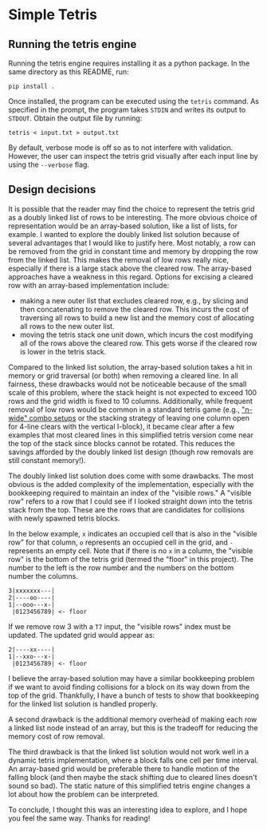 # Simple Tetris

## Running the tetris engine
Running the tetris engine requires installing it as a python package. In the same directory as this README, run:
```
pip install .
```

Once installed, the program can be executed using the `tetris` command. As specified in the prompt, the program takes `STDIN` and writes its output to `STDOUT`. Obtain the output file by running:
```
tetris < input.txt > output.txt
```

By default, verbose mode is off so as to not interfere with validation. However, the user can inspect the tetris grid visually after each input line by using the `--verbose` flag.

## Design decisions
It is possible that the reader may find the choice to represent the tetris grid as a doubly linked list of rows to be interesting.
The more obvious choice of representation would be an array-based solution, like a list of lists, for example. 
I wanted to explore the doubly linked list solution because of several advantages that I would like to justify here.
Most notably, a row can be removed from the grid in constant time and memory by dropping the row from the linked list.
This makes the removal of low rows really nice, especially if there is a large stack above the cleared row.
The array-based approaches have a weakness in this regard. 
Options for excising a cleared row with an array-based implementation include:
- making a new outer list that excludes cleared row, e.g., by slicing and then concatenating to remove the cleared row. This incurs the cost of traversing all rows to build a new list and the memory cost of allocating all rows to the new outer list.
- moving the tetris stack one unit down, which incurs the cost modifying all of the rows above the cleared row. This gets worse if the cleared row is lower in the tetris stack.

Compared to the linked list solution, the array-based solution takes a hit in memory or grid traversal (or both) when removing a cleared line. In all fairness, these drawbacks would not be noticeable because of the small scale of this problem, where the stack height is not expected to exceed 100 rows and the grid width is fixed to 10 columns. Additionally, while frequent removal of low rows would be common in a standard tetris game (e.g., ["n-wide" combo setups](https://harddrop.com/wiki/Combo_Setups) or the stacking strategy of leaving one column open for 4-line clears with the vertical I-block), it became clear after a few examples that most cleared lines in this simplified tetris version come near the top of the stack since blocks cannot be rotated. This reduces the savings afforded by the doubly linked list design (though row removals are still constant memory!).

The doubly linked list solution does come with some drawbacks. 
The most obvious is the added complexity of the implementation, especially with the bookkeeping required to maintain an index of the "visible rows."
A "visible row" refers to a row that I could see if I looked straight down into the tetris stack from the top.
These are the rows that are candidates for collisions with newly spawned tetris blocks.

In the below example, `x` indicates an occupied cell that is also in the "visible row" for that column, `o` represents an occupied cell in the grid, and `-` represents an empty cell. 
Note that if there is no `x` in a column, the "visible row" is the bottom of the tetris grid (termed the "floor" in this project).
The number to the left is the row number and the numbers on the bottom number the columns.
```
3|xxxxxxx---|
2|----oo----|
1|--ooo---x-|
 |0123456789| <- floor
```
If we remove row 3 with a `T7` input, the "visible rows" index must be updated.
The updated grid would appear as:
```
2|----xx----|
1|--xxo---x-|
 |0123456789| <- floor
```
I believe the array-based solution may have a similar bookkeeping problem if we want to avoid finding collisions for a block on its way down from the top of the grid.
Thankfully, I have a bunch of tests to show that bookkeeping for the linked list solution is handled properly.

A second drawback is the additional memory overhead of making each row a linked list node instead of an array, but this is the tradeoff for reducing the memory cost of row removal.

The third drawback is that the linked list solution would not work well in a dynamic tetris implementation, where a block falls one cell per time interval. 
An array-based grid would be preferable there to handle motion of the falling block (and then maybe the stack shifting due to cleared lines doesn't sound so bad).
The static nature of this simplified tetris engine changes a lot about how the problem can be interpreted.

To conclude, I thought this was an interesting idea to explore, and I hope you feel the same way.
Thanks for reading!

